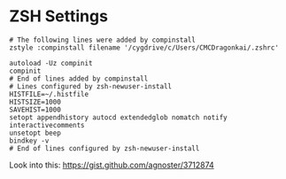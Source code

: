 ZSH Settings
============

```
# The following lines were added by compinstall
zstyle :compinstall filename '/cygdrive/c/Users/CMCDragonkai/.zshrc'

autoload -Uz compinit
compinit
# End of lines added by compinstall
# Lines configured by zsh-newuser-install
HISTFILE=~/.histfile
HISTSIZE=1000
SAVEHIST=1000
setopt appendhistory autocd extendedglob nomatch notify interactivecomments
unsetopt beep
bindkey -v
# End of lines configured by zsh-newuser-install
```

Look into this: https://gist.github.com/agnoster/3712874
